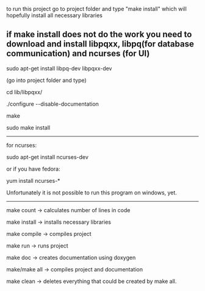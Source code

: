 to run this project
go to project folder and type "make install" which will hopefully install all necessary libraries

if make install does not do the work you
need to download and install libpqxx, libpq(for database communication) and ncurses (for UI)
--------------------------------------------------------------------------------

sudo apt-get install libpq-dev libpqxx-dev

(go into project folder and type)

cd lib/libpqxx/

./configure --disable-documentation

make

sudo make install

--------------------------------------------------------------------------------
for ncurses: 

sudo apt-get install ncurses-dev

or if you have fedora:

yum install ncurses-*


Unfortunately it is not possible to run this program on windows, yet.

--------------------------------------------------------------------------------
make count -> calculates number of lines in code

make install -> installs necessary libraries

make compile -> compiles project

make run -> runs project

make doc -> creates documentation using doxygen

make/make all -> compiles project and documentation

make clean -> deletes everything that could be created by make all.
